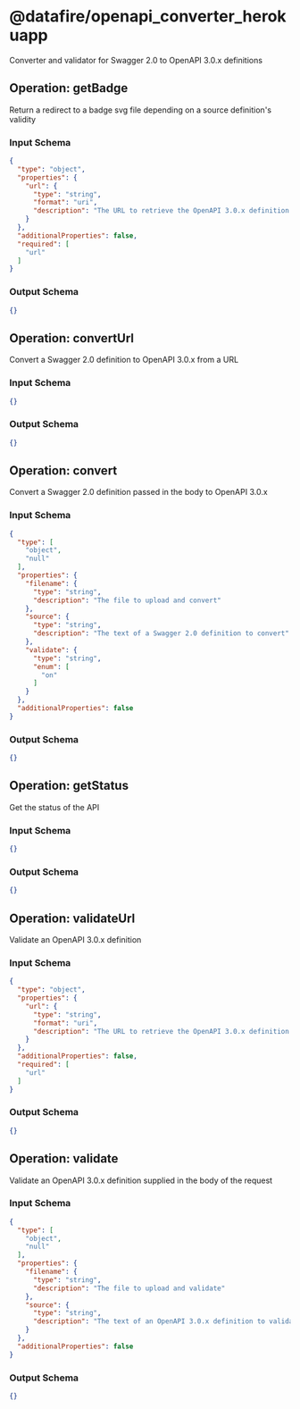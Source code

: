# @datafire/openapi_converter_herokuapp
Converter and validator for Swagger 2.0 to OpenAPI 3.0.x definitions

## Operation: getBadge
Return a redirect to a badge svg file depending on a source definition's validity

### Input Schema
```json
{
  "type": "object",
  "properties": {
    "url": {
      "type": "string",
      "format": "uri",
      "description": "The URL to retrieve the OpenAPI 3.0.x definition from"
    }
  },
  "additionalProperties": false,
  "required": [
    "url"
  ]
}
```
### Output Schema
```json
{}
```
## Operation: convertUrl
Convert a Swagger 2.0 definition to OpenAPI 3.0.x from a URL

### Input Schema
```json
{}
```
### Output Schema
```json
{}
```
## Operation: convert
Convert a Swagger 2.0 definition passed in the body to OpenAPI 3.0.x 

### Input Schema
```json
{
  "type": [
    "object",
    "null"
  ],
  "properties": {
    "filename": {
      "type": "string",
      "description": "The file to upload and convert"
    },
    "source": {
      "type": "string",
      "description": "The text of a Swagger 2.0 definition to convert"
    },
    "validate": {
      "type": "string",
      "enum": [
        "on"
      ]
    }
  },
  "additionalProperties": false
}
```
### Output Schema
```json
{}
```
## Operation: getStatus
Get the status of the API

### Input Schema
```json
{}
```
### Output Schema
```json
{}
```
## Operation: validateUrl
Validate an OpenAPI 3.0.x definition

### Input Schema
```json
{
  "type": "object",
  "properties": {
    "url": {
      "type": "string",
      "format": "uri",
      "description": "The URL to retrieve the OpenAPI 3.0.x definition from"
    }
  },
  "additionalProperties": false,
  "required": [
    "url"
  ]
}
```
### Output Schema
```json
{}
```
## Operation: validate
Validate an OpenAPI 3.0.x definition supplied in the body of the request

### Input Schema
```json
{
  "type": [
    "object",
    "null"
  ],
  "properties": {
    "filename": {
      "type": "string",
      "description": "The file to upload and validate"
    },
    "source": {
      "type": "string",
      "description": "The text of an OpenAPI 3.0.x definition to validate"
    }
  },
  "additionalProperties": false
}
```
### Output Schema
```json
{}
```
